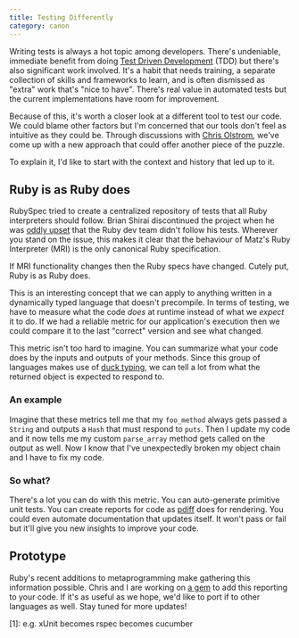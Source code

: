 ```yaml
---
title: Testing Differently
category: canon
---
```


Writing tests is always a hot topic among developers. There's undeniable, immediate benefit from doing [Test Driven Development](http://en.wikipedia.org/wiki/Test-driven_development) (TDD) but there's also significant work involved. It's a habit that needs training, a separate collection of skills and frameworks to learn, and is often dismissed as "extra" work that's "nice to have". There's real value in automated tests but the current implementations have room for improvement.

Because of this, it's worth a closer look at a different tool to test our code. We could blame other factors but I'm concerned that our tools don't feel as intuitive as they could be. Through discussions with [Chris Olstrom](github.com/colstrom), we've come up with a new approach that could offer another piece of the puzzle.

To explain it, I'd like to start with the context and history that led up to it.

## Ruby is as Ruby does

RubySpec tried to create a centralized repository of tests that all Ruby interpreters should follow. Brian Shirai discontinued the project when he was [oddly upset](http://rubini.us/2014/12/31/matz-s-ruby-developers-don-t-use-rubyspec/) that the Ruby dev team didn't follow his tests. Wherever you stand on the issue, this makes it clear that the behaviour of Matz's Ruby Interpreter (MRI) is the only canonical Ruby specification.

If MRI functionality changes then the Ruby specs have changed. Cutely put, Ruby is as Ruby does.

This is an interesting concept that we can apply to anything written in a dynamically typed language that doesn't precompile. In terms of testing, we have to measure what the code *does* at runtime instead of what we *expect* it to do. If we had a reliable metric for our application's execution then we could compare it to the last "correct" version and see what changed.

This metric isn't too hard to imagine. You can summarize what your code does by the inputs and outputs of your methods. Since this group of languages makes use of [duck typing](http://en.wikipedia.org/wiki/Duck_typing), we can tell a lot from what the returned object is expected to respond to.

### An example

Imagine that these metrics tell me that my `foo_method` always gets passed a `String` and outputs a `Hash` that must respond to `puts`. Then I update my code and it now tells me my custom `parse_array` method gets called on the output as well. Now I know that I've unexpectedly broken my object chain and I have to fix my code.

### So what?

There's a lot you can do with this metric. You can auto-generate primitive unit tests. You can create reports for code as [pdiff](http://mattjibson.com/blog/2013/06/11/perceptual-diffs-at-stack-overflow/) does for rendering. You could even automate documentation that updates itself. It won't pass or fail but it'll give you new insights to improve your code.

## Prototype

Ruby's recent additions to metaprogramming make gathering this information possible. Chris and I are working on [a gem](https://github.com/colstrom/canon) to add this reporting to your code. If it's as useful as we hope, we'd like to port if to other languages as well. Stay tuned for more updates!

[1]: e.g. xUnit becomes rspec becomes cucumber
